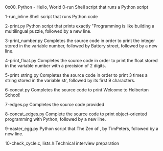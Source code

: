 0x00. Python - Hello, World
0-run
Shell script that runs a Python script

1-run_inline
Shell script that runs Python code

2-print.py
Python script that prints exactly "Programming is like building a multilingual puzzle, followed by a new line.

3-print_number.py
Completes the source code in order to print the integer stored in the variable number, followed by Battery street, followed by a new line.

4-print_float.py
Completes the source code in order to print the float stored in the variable number with a precision of 2 digits.

5-print_string.py
Completes the source code in order to print 3 times a string stored in the variable str, followed by its first 9 characters.

6-concat.py
Completes the source code to print Welcome to Holberton School!

7-edges.py
Completes the source code provided

8-concat_edges.py
Complete the source code to print object-oriented programming with Python, followed by a new line.

9-easter_egg.py
Python script that The Zen of , by TimPeters, followed by a new line.

10-check_cycle.c, lists.h
Technical interview preparation
